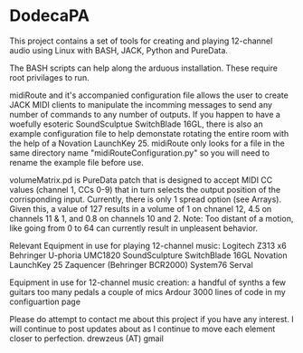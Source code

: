 # DodecaPA
This project contains a set of tools for creating and playing 12-channel audio using Linux with BASH, JACK, Python and PureData.

The BASH scripts can help along the arduous installation.  These require root privilages to run.

midiRoute and it's accompanied configuration file allows the user to create JACK MIDI clients to manipulate the incomming messages to send any number of commands to any number of outputs.  If you happen to have a woefully esoteric SoundSculptue SwitchBlade 16GL, there is also an example configuration file to help demonstate rotating the entire room with the help of a Novation LaunchKey 25.  midiRoute only looks for a file in the same directory name "midiRouteConfiguration.py" so you will need to rename the example file before use.

volumeMatrix.pd is PureData patch that is designed to accept MIDI CC values (channel 1, CCs 0-9) that in turn selects the output position of the corrisponding input.  Currently, there is only 1 spread option (see Arrays).  Given this, a value of 127 results in a volume of 1 on chnanel 12, 4.5 on channels 11 & 1, and 0.8 on channels 10 and 2.  Note: Too distant of a motion, like going from 0 to 64 can currently result in unpleasent behavior.

Relevant Equipment in use for playing 12-channel music:
Logitech Z313   x6
Behringer U-phoria UMC1820
SoundSculpture SwitchBlade 16GL
Novation LaunchKey 25
Zaquencer (Behringer BCR2000)
System76 Serval

Equipment in use for 12-channel music creation:
a handful of synths
a few guitars
too many pedals
a couple of mics
Ardour
3000 lines of code in my configuartion page

Please do attempt to contact me about this project if you have any interest.
I will continue to post updates about as I continue to move each element closer to perfection.
drewzeus (AT) gmail
